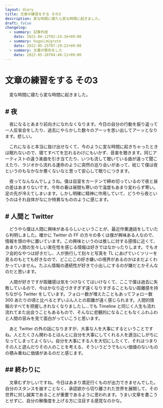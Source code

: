```yaml
---
layout: diary
title: 文章の練習をする その3
description: 変な時間に寝たら変な時間に起きました。
draft: false
changelog:
  - summary: 記事作成
    date: 2021-04-12T02:24:16+09:00
  - summary: hugoにmigrate
    date: 2022-05-25T07:19:22+09:00
  - summary: 文書の整形をした
    date: 2022-05-26T04:48:11+09:00
---
```


# 文章の練習をする その3

　変な時間に寝たら変な時間に起きました。

## # 夜

　夜になるとあまり前向きになれなくなります。今日の自分の行動を振り返って一人反省会をしたり、過去にやらかした数々のアーッを思い出してアーッとなります。悲しい。

　これになると本当に抜け出せなくて、今のように変な時間に起きちゃったときは眠れないので、寝てすべてを忘れるわけにもいかず、音楽を聴きます。同じアーティストの違う楽曲を引き当てたり、いつも流して聴いている曲が違って聞こえたり、ラジオから流れる運命のように突然の巡り会いがあって、総じて僕は夜というのもなかなか悪くないなと思って安心して眠りにつきます。

　夜ってなんなんでしょうね。僕は自室をカーテンで締め切っているので夜と昼の差はあまりないです。今年の春は昼間も寒いので温度もあまり変わらず寒い。足の先が冷えてしまいます。しかし明確に精神に作用していて、どうやら夜というのはそれ自体がなにか特異なもののように感じます。

## # 人間と Twitter

　どうやら僕は人間に興味があるらしいということが、最近作業通話をしていたら判明しました。確かに Twitter の FF の方々の多くは僕が興味ある人なので、情報を頭の中に置いています。この興味というのは推しに対する感情に近くて、あまり人間の生々しい実在性を感じる情報は好きではなかったりします。でもオフ会的なやつは好きだし、人が旅行して刻々と写真を TL にあげていくツリーを見るのもとても好きなので、どこにこの好き嫌いの境界があるのかはまだよくわかっていません。たぶん情報の連続性が好きで小出しにするのが嫌だとかそんなのだと思います。

　人間が好きですが距離感は気をつけなくてはいけなくて、ここで僕は過去に失敗しているので、今はかなり近づきすぎず遠くなりすぎることもない距離感を持ちながら Twitter をしています。フォロー数が増えたこともあってフォロー数 300 あたりの頃と比べるとずいぶん人との距離が遠く感じられます。人間的情報のすべてを把握しきれなくなりましたし...でも Timeline と同じく人生も流れ流れてまた出会うこともあるもので、そんなに悲観的になることもなくふわふわと人間の営みを見て面白がっていこうと思います。

　あと Twitter の外の話になりますが、大事な人を大事にするということですね。人とたくさん関わるとほんとに自分を大事にしてくれる人を適当にしがちになってしまってよくない。自分を大事にする人を大切にしたくて、それはつまりその人と遊んだりその人のことを考える、そういうどうでもいい価値のないものの積み重ねに価値があるのだと感じます。

## ## 終わりに

　文章むずかしいですね。今日はあまり満足行くものが出力できませんでした。自分のスタンスを崩すことなく、承認欲から切り離された世界を展開して、その世界に対し誠実であることが重要であるように思われます。うまい文章を書こうとせずに、自分の解像度を上げる方に注目する感覚なのかな。
